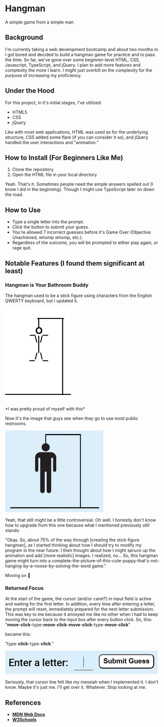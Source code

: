 # Hangman

A simple game from a simple man

## Background

I'm currently taking a web development bootcamp and about two months in. I got bored and decided to build a hangman game for practice and to pass the time. So far, we've gone over some beginner-level HTML, CSS, Javascript, TypeScript, and jQuery. I plan to add more features and complexity the more I learn. I might just overkill on the complexity for the purpose of increasing my proficiency.

## Under the Hood

For this project, in it's initial stages, I've utilized:

- HTML5
- CSS
- jQuery

Like with most web applications, HTML was used as for the underlying structure, CSS added some flare (if you can consider it so), and jQuery handled the user interactions and "animation."

## How to Install (For Beginners Like Me)

1. Clone the repository
2. Open the HTML file in your local directory

Yeah. That's it. Sometimes people need the simple answers spelled out (I know I did in the beginning). Though I might use TypeScript later on down the road.

## How to Use

- Type a single letter into the prompt.
- Click the button to submit your guess.
- You're allowed 7 incorrect guesses before it's Game Over (Objective Unachieved, whomp whomp, etc.).
- Regardless of the outcome, you will be prompted to either play again, or rage quit.

## Notable Features (I found them significant at least)

### Hangman is Your Bathroom Buddy

The hangman used to be a stick figure using characters from the English QWERTY keyboard, but I updated it. 

<p align="left">
  <img src="images/hangman-stick.png" alt="hangman figure">
</p>
*I was pretty proud of myself with this*

Now it's the image that guys see when they go to use most public restrooms.

<p align="left">
  <img src="images/hangman-gallows-image.png" alt="hangman figure">
</p>

Yeah, that still might be a little controversial. Oh well. I honestly don't know how to upgrade from this one because what I mentioned previously still stands: 

"Okay. So, about 75% of the way through [creating the stick figure hangman], as I started thinking about how I should try to modify my program in the near future. I then thought about how I might spruce up the animation and add [more realistic] images. I realized, no... So, this hangman game might turn into a complete-the-picture-of-this-cute-puppy-that's-not-hanging-by-a-noose-by-solving-the-word game."

Moving on :dog:

### Returned Focus

At the start of the game, the cursor (and/or caret?) in input field is active and waiting for the first letter. In addition, every time after entering a letter, the prompt will reset, immediately prepared for the next letter submission. This was key to me because it annoyed me like no other when I had to keep moving the cursor back to the input box after every button click. So, this:
"**move**-**click**-type-**move**-**click**-**move**-**click**-type-**move**-**click**" 

became this:

"type-**click**-type-**click**."

<p align="left">
  <img src="images/hangman-prompt.png" alt="hangman prompt">
</p>

Seriously, that cursor line felt like my messiah when I implemented it. I don't know. Maybe it's just me. I'll get over it. Whatever. Stop looking at me.

## References

- [**MDN Web Docs**](https://developer.mozilla.org/en-US/)
- [**W3Schools**](https://www.w3schools.com/)
